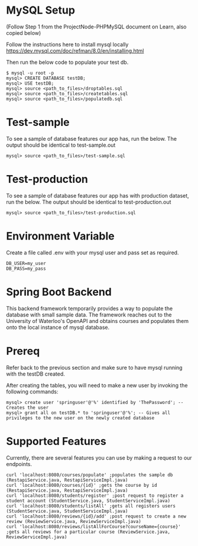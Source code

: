 # MySQL Setup

(Follow Step 1 from the ProjectNode-PHPMySQL document on Learn, also copied below)

Follow the instructions here to install mysql locally
https://dev.mysql.com/doc/refman/8.0/en/installing.html

Then run the below code to populate your test db.
```
$ mysql -u root -p
mysql> CREATE DATABASE testDB;
mysql> USE testDB;
mysql> source <path_to_files>/droptables.sql
mysql> source <path_to_files>/createtables.sql
mysql> source <path_to_files>/populatedb.sql
```

# Test-sample

To see a sample of database features our app has, run the below. 
The output should be identical to test-sample.out
```
mysql> source <path_to_files>/test-sample.sql
```

# Test-production

To see a sample of database features our app has with production dataset, run the below. 
The output should be identical to test-production.out
```
mysql> source <path_to_files>/test-production.sql
```

# Environment Variable
Create a file called .env with your mysql user and pass set as required.
```
DB_USER=my_user
DB_PASS=my_pass
```

# Spring Boot Backend
This backend framework temporarily provides a way to populate the database with small sample data.
The framework reaches out to the University of Waterloo's OpenAPI and obtains courses and populates
them onto the local instance of mysql database.

# Prereq
Refer back to the previous section and make sure to have mysql running with the testDB created.

After creating the tables, you will need to make a new user by invoking the following commands:
```
mysql> create user 'springuser'@'%' identified by 'ThePassword'; -- Creates the user
mysql> grant all on testDB.* to 'springuser'@'%'; -- Gives all privileges to the new user on the newly created database
```

# Supported Features
Currently, there are several features you can use by making a request to our endpoints. 

```shell script
curl 'localhost:8080/courses/populate' ;populates the sample db (RestapiService.java, RestapiServiceImpl.java)
curl 'localhost:8080/courses/{id}' ;gets the course by id (RestapiService.java, RestapiServiceImpl.java)
curl 'localhost:8080/students/register' ;post request to register a student account (StudentService.java, StudentServiceImpl.java)  
curl 'localhost:8080/students/listAll' ;gets all registers users (StudentService.java, StudentServiceImpl.java)  
curl 'localhost:8080/reviews/{id}/add' ;post request to create a new review (ReviewService.java, ReviewServiceImpl.java)  
curl 'localhost:8080/reviews/listAllForCourse?courseName={course}' ;gets all reviews for a particular course (ReviewService.java, ReviewServiceImpl.java)  
```

